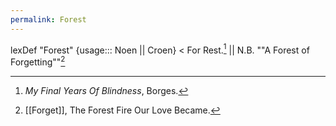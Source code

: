 ```yaml
---
permalink: Forest
---
```

lexDef "Forest" {usage::: Noen || Croen} < For Rest.[^ForestNoen] || N.B. ""A Forest of Forgetting""[^ForestCroen]

[^ForestNoen]: *My Final Years Of Blindness*, Borges. 
[^ForestCroen]: [[Forget]], The Forest Fire Our Love Became.
